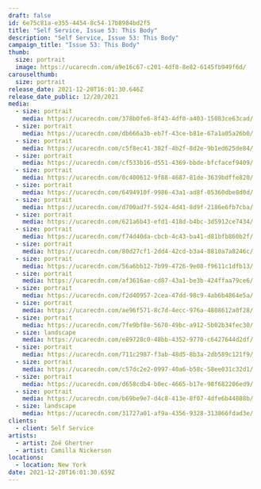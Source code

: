 ```yaml
---
draft: false
id: 6e75c81a-e355-4454-8c54-17b8984bd2f5
title: "Self Service, Issue 53: This Body"
description: "Self Service, Issue 53: This Body"
campaign_title: "Issue 53: This Body"
thumb:
  size: portrait
  image: https://ucarecdn.com/a9e16c67-c201-4df8-8e82-6145fb949f6d/
carouselthumb:
  size: portrait
release_date: 2021-12-20T16:01:30.646Z
release_date_public: 12/20/2021
media:
  - size: portrait
    media: https://ucarecdn.com/378b0fe6-8f43-4df0-a403-15083ce63cad/
  - size: portrait
    media: https://ucarecdn.com/db666a3b-eb7f-43ce-b81e-67a1a05a26b0/
  - size: portrait
    media: https://ucarecdn.com/c5f8ec41-382f-4b2f-8d2e-9b1ed625de84/
  - size: portrait
    media: https://ucarecdn.com/cf533b16-d551-4369-bbde-bfcfacef9409/
  - size: portrait
    media: https://ucarecdn.com/0c400612-9f88-4687-81de-3639bdffe820/
  - size: portrait
    media: https://ucarecdn.com/6494910f-9986-43a1-ad8f-05360dbe8d0d/
  - size: portrait
    media: https://ucarecdn.com/d700ad7f-5924-4d41-8d9f-2186e6fb7cba/
  - size: portrait
    media: https://ucarecdn.com/621a6b43-efd1-418d-b4bc-3d5912ce7434/
  - size: portrait
    media: https://ucarecdn.com/f74d40da-cbcb-4c43-ba41-d81bfb860b2f/
  - size: portrait
    media: https://ucarecdn.com/80d27cf1-2dd4-42cd-b3a4-8810a7a8246c/
  - size: portrait
    media: https://ucarecdn.com/56a6bb12-7b99-4726-9e08-f9611c1dfb13/
  - size: portrait
    media: https://ucarecdn.com/af3616ae-cd87-43a1-be3b-424ffaa79ce6/
  - size: portrait
    media: https://ucarecdn.com/f2d40957-2cea-47dd-98c9-4ab6b4864e5a/
  - size: portrait
    media: https://ucarecdn.com/ae96f571-8c7d-4ecc-976a-4808612a0f28/
  - size: portrait
    media: https://ucarecdn.com/7fe9bf8e-5670-49bc-a912-5b02b34fec30/
  - size: landscape
    media: https://ucarecdn.com/e89728c0-48bb-4352-9770-c6427644d2df/
  - size: portrait
    media: https://ucarecdn.com/711c2987-f3ab-48d5-8b3a-2db589c121f9/
  - size: portrait
    media: https://ucarecdn.com/c57dc2e2-0997-40a6-b58c-58ee031c32d1/
  - size: portrait
    media: https://ucarecdn.com/d658cdb4-b0ec-4665-b17e-98f682206ed9/
  - size: portrait
    media: https://ucarecdn.com/b69be9e7-d4c8-413e-8f07-4dfe6b44808b/
  - size: landscape
    media: https://ucarecdn.com/31727a01-af9a-4356-9328-313866fdad3e/
clients:
  - client: Self Service
artists:
  - artist: Zoë Ghertner
  - artist: Camilla Nickerson
locations:
  - location: New York
date: 2021-12-20T16:01:30.659Z
---
```


